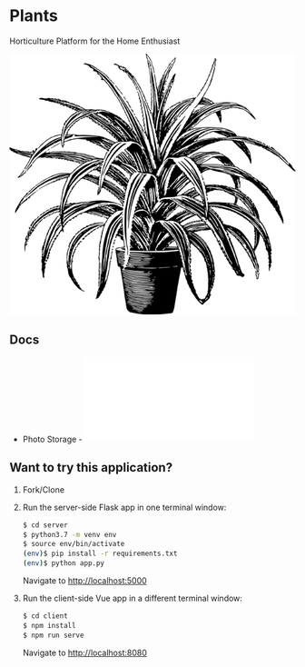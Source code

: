 # Plants

Horticulture Platform for the Home Enthusiast

![Plant Banner](docs/plant_banner.png)

## Docs  
- Photo Storage - ![photo_storage.md](docs/photo_stroage.md) 

## Want to try this application?

1. Fork/Clone

2. Run the server-side Flask app in one terminal window:

    ```sh
    $ cd server
    $ python3.7 -m venv env
    $ source env/bin/activate
    (env)$ pip install -r requirements.txt
    (env)$ python app.py
    ```

    Navigate to [http://localhost:5000](http://localhost:5000)

3. Run the client-side Vue app in a different terminal window:

    ```sh
    $ cd client
    $ npm install
    $ npm run serve
    ```

    Navigate to [http://localhost:8080](http://localhost:8080)
